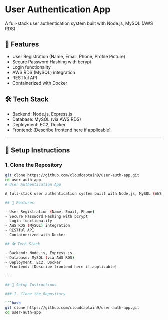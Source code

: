# User Authentication App

A full-stack user authentication system built with Node.js, MySQL (AWS RDS).

## 🚀 Features

- User Registration (Name, Email, Phone, Profile Picture)
- Secure Password Hashing with bcrypt
- Login functionality
- AWS RDS (MySQL) integration
- RESTful API
- Containerized with Docker

## 🛠 Tech Stack

- Backend: Node.js, Express.js
- Database: MySQL (via AWS RDS)
- Deployment: EC2, Docker
- Frontend: [Describe frontend here if applicable]

---

## 🔧 Setup Instructions

### 1. Clone the Repository

```bash
git clone https://github.com/cloudcaptain9/user-auth-app.git
cd user-auth-app
# User Authentication App

A full-stack user authentication system built with Node.js, MySQL (AWS RDS).

## 🚀 Features

- User Registration (Name, Email, Phone)
- Secure Password Hashing with bcrypt
- Login functionality
- AWS RDS (MySQL) integration
- RESTful API
- Containerized with Docker

## 🛠 Tech Stack

- Backend: Node.js, Express.js
- Database: MySQL (via AWS RDS)
- Deployment: EC2, Docker
- Frontend: [Describe frontend here if applicable]

---

## 🔧 Setup Instructions

### 1. Clone the Repository

```bash
git clone https://github.com/cloudcaptain9/user-auth-app.git
cd user-auth-app

